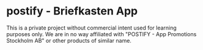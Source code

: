 # postify - Briefkasten App

This is a private project without commercial intent used for learning purposes only. We are in no way affiliated with "POSTIFY - App Promotions Stockholm AB" or other products of similar name.
